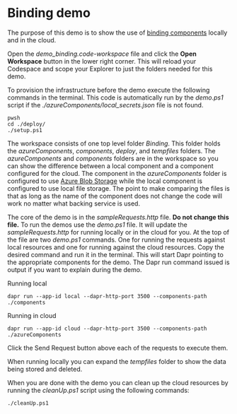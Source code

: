 # Binding demo

The purpose of this demo is to show the use of [binding components](https://docs.dapr.io/developing-applications/building-blocks/bindings/) locally and in the cloud. 

Open the _demo_binding.code-workspace_ file and click the **Open Workspace** button in the lower right corner. This will reload your Codespace and scope your Explorer to just the folders needed for this demo. 

To provision the infrastructure before the demo execute the following commands in the terminal. This code is automatically run by the _demo.ps1_ script if the *./azureComponents/local_secrets.json* file is not found. 

```
pwsh
cd ./deploy/
./setup.ps1
``` 

The workspace consists of one top level folder _Binding_. This folder holds the _azureComponents_, _components_, _deploy_, and _tempfiles_ folders. The _azureComponents_ and _components_ folders are in the workspace so you can show the difference between a local component and a component configured for the cloud. The component in the _azureComponents_ folder is configured to use [Azure Blob Storage](https://docs.dapr.io/reference/components-reference/supported-bindings/blobstorage/) while the local component is configured to use local file storage. The point to make comparing the files is that as long as the name of the component does not change the code will work no matter what backing service is used. 

The core of the demo is in the _sampleRequests.http_ file. **Do not change this file.** To run the demos use the _demo.ps1_ file. It will update the _sampleRequests.http_ for running locally or in the cloud for you. At the top of the file are two _demo.ps1_ commands. One for running the requests against local resources and one for running against the cloud resources. Copy the desired command and run it in the terminal. This will start Dapr pointing to the appropriate components for the demo. The Dapr run command issued is output if you want to explain during the demo.

Running local
```
dapr run --app-id local --dapr-http-port 3500 --components-path ./components
```

Running in cloud
```
dapr run --app-id cloud --dapr-http-port 3500 --components-path ./azureComponents
```

Click the Send Request button above each of the requests to execute them. 

When running locally you can expand the _tempfiles_ folder to show the data being stored and deleted.

When you are done with the demo you can clean up the cloud resources by running the _cleanUp.ps1_ script using the following commands: 

```
./cleanUp.ps1
```